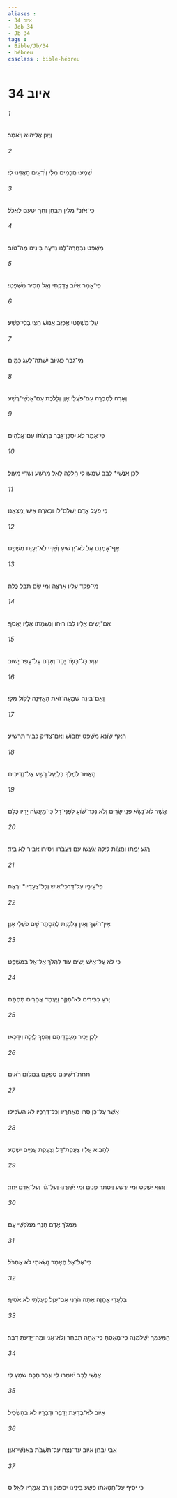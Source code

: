 ```yaml
---
aliases : 
- איוב 34
- Job 34
- Jb 34
tags : 
- Bible/Jb/34
- hébreu
cssclass : bible-hébreu
---
```


# איוב 34

###### 1
וַיַּעַן אֱלִיהוּא וַיֹּאמַר׃
###### 2
שִׁמְעוּ חֲכָמִים מִלָּי וְיֹדְעִים הַאֲזִינוּ לִי׃
###### 3
כִּי־אֹזֶנ* מִלִּין תִּבְחָן וְחֵךְ יִטְעַם לֶאֱכֹל׃
###### 4
מִשְׁפָּט נִבְחֲרָה־לָּנוּ נֵדְעָה בֵינֵינוּ מַה־טֹּוב׃
###### 5
כִּי־אָמַר אִיֹּוב צָדַקְתִּי וְאֵל הֵסִיר מִשְׁפָּטִי׃
###### 6
עַל־מִשְׁפָּטִי אֲכַזֵּב אָנוּשׁ חִצִּי בְלִי־פָשַׁע׃
###### 7
מִי־גֶבֶר כְּאִיֹּוב יִשְׁתֶּה־לַּעַג כַּמָּיִם׃
###### 8
וְאָרַח לְחֶבְרָה עִם־פֹּעֲלֵי אָוֶן וְלָלֶכֶת עִם־אַנְשֵׁי־רֶשַׁע׃
###### 9
כִּי־אָמַר לֹא יִסְכָּן־גָּבֶר בִּרְצֹתֹו עִם־אֱלֹהִים׃
###### 10
לָכֵן אַנֲשֵׁי* לֵבָב שִׁמְעוּ לִי חָלִלָה לָאֵל מֵרֶשַׁע וְשַׁדַּי מֵעָוֶל׃
###### 11
כִּי פֹעַל אָדָם יְשַׁלֶּם־לֹו וּכְאֹרַח אִישׁ יַמְצִאֶנּוּ׃
###### 12
אַף־אָמְנָם אֵל לֹא־יַרְשִׁיעַ וְשַׁדַּי לֹא־יְעַוֵּת מִשְׁפָּט׃
###### 13
מִי־פָקַד עָלָיו אָרְצָה וּמִי שָׂם תֵּבֵל כֻּלָּהּ׃
###### 14
אִם־יָשִׂים אֵלָיו לִבֹּו רוּחֹו וְנִשְׁמָתֹו אֵלָיו יֶאֱסֹף׃
###### 15
יִגְוַע כָּל־בָּשָׂר יָחַד וְאָדָם עַל־עָפָר יָשׁוּב׃
###### 16
וְאִם־בִּינָה שִׁמְעָה־זֹּאת הַאֲזִינָה לְקֹול מִלָּי׃
###### 17
הַאַף שֹׂונֵא מִשְׁפָּט יַחֲבֹושׁ וְאִם־צַדִּיק כַּבִּיר תַּרְשִׁיעַ׃
###### 18
הַאֲמֹר לְמֶלֶךְ בְּלִיָּעַל רָשָׁע אֶל־נְדִיבִים׃
###### 19
אֲשֶׁר לֹא־נָשָׂא פְּנֵי שָׂרִים וְלֹא נִכַּר־שֹׁועַ לִפְנֵי־דָל כִּי־מַעֲשֵׂה יָדָיו כֻּלָּם׃
###### 20
רֶגַע יָמֻתוּ וַחֲצֹות לָיְלָה יְגֹעֲשׁוּ עָם וְיַעֲבֹרוּ וְיָסִירוּ אַבִּיר לֹא בְיָד׃
###### 21
כִּי־עֵינָיו עַל־דַּרְכֵי־אִישׁ וְכָל־צְעָדָיו* יִרְאֶה׃
###### 22
אֵין־חֹשֶׁךְ וְאֵין צַלְמָוֶת לְהִסָּתֶר שָׁם פֹּעֲלֵי אָוֶן׃
###### 23
כִּי לֹא עַל־אִישׁ יָשִׂים עֹוד לַהֲלֹךְ אֶל־אֵל בַּמִּשְׁפָּט׃
###### 24
יָרֹעַ כַּבִּירִים לֹא־חֵקֶר וַיַּעֲמֵד אֲחֵרִים תַּחְתָּם׃
###### 25
לָכֵן יַכִּיר מַעְבָּדֵיהֶם וְהָפַךְ לַיְלָה וְיִדַּכָּאוּ׃
###### 26
תַּחַת־רְשָׁעִים סְפָקָם בִּמְקֹום רֹאִים׃
###### 27
אֲשֶׁר עַל־כֵּן סָרוּ מֵאַחֲרָיו וְכָל־דְּרָכָיו לֹא הִשְׂכִּילוּ׃
###### 28
לְהָבִיא עָלָיו צַעֲקַת־דָּל וְצַעֲקַת עֲנִיִּים יִשְׁמָע׃
###### 29
וְהוּא יַשְׁקִט וּמִי יַרְשִׁעַ וְיַסְתֵּר פָּנִים וּמִי יְשׁוּרֶנּוּ וְעַל־גֹּוי וְעַל־אָדָם יָחַד׃
###### 30
מִמְּלֹךְ אָדָם חָנֵף מִמֹּקְשֵׁי עָם׃
###### 31
כִּי־אֶל־אֵל הֶאָמַר נָשָׂאתִי לֹא אֶחְבֹּל׃
###### 32
בִּלְעֲדֵי אֶחֱזֶה אַתָּה הֹרֵנִי אִם־עָוֶל פָּעַלְתִּי לֹא אֹסִיף׃
###### 33
הַמֵעִמְּךָ יְשַׁלְמֶנָּה כִּי־מָאַסְתָּ כִּי־אַתָּה תִבְחַר וְלֹא־אָנִי וּמַה־יָדַעְתָּ דַבֵּר׃
###### 34
אַנְשֵׁי לֵבָב יֹאמְרוּ לִי וְגֶבֶר חָכָם שֹׁמֵעַ לִי׃
###### 35
אִיֹּוב לֹא־בְדַעַת יְדַבֵּר וּדְבָרָיו לֹא בְהַשְׂכֵּיל׃
###### 36
אָבִי יִבָּחֵן אִיֹּוב עַד־נֶצַח עַל־תְּשֻׁבֹת בְּאַנְשֵׁי־אָוֶן׃
###### 37
כִּי יֹסִיף עַל־חַטָּאתֹו פֶשַׁע בֵּינֵינוּ יִסְפֹּוק וְיֶרֶב אֲמָרָיו לָאֵל׃ ס
